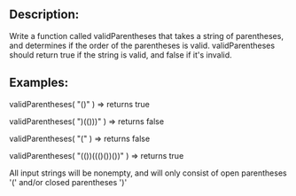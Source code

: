 ## Description:

Write a function called validParentheses that takes a string of parentheses, and determines if the order of the parentheses is valid. validParentheses should return true if the string is valid, and false if it's invalid.

## Examples: 
validParentheses( "()" ) => returns true 

validParentheses( ")(()))" ) => returns false 

validParentheses( "(" ) => returns false 

validParentheses( "(())((()())())" ) => returns true 

All input strings will be nonempty, and will only consist of open parentheses '(' and/or closed parentheses ')'
